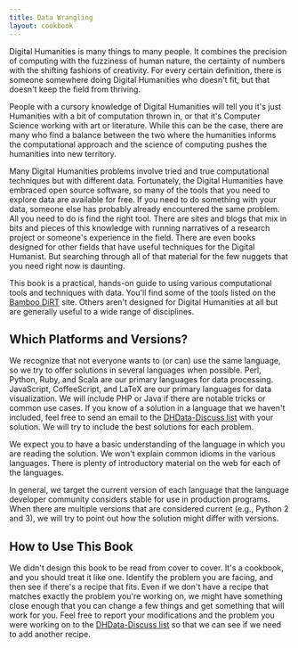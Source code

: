 ```yaml
---
title: Data Wrangling
layout: cookbook
---
```

Digital Humanities is many things to many people. It combines the precision of computing with the fuzziness of human nature, the certainty of numbers with the shifting fashions of creativity. For every certain definition, there is someone somewhere doing Digital Humanities who doesn't fit, but that doesn't keep the field from thriving.

People with a cursory knowledge of Digital Humanities will tell you it's just Humanities with a bit of computation thrown in, or that it's Computer Science working with art or literature. While this can be the case, there are many who find a balance between the two where the humanities informs the computational approach and the science of computing pushes the humanities into new territory.

Many Digital Humanities problems involve tried and true computational techniques but with different data. Fortunately, the Digital Humanities have embraced open source software, so many of the tools that you need to explore data are available for free. If you need to do something with your data, someone else has probably already encountered the same problem. All you need to do is find the right tool. There are sites and blogs that mix in bits and pieces of this knowledge with running narratives of a research project or someone's experience in the field. There are even books designed for other fields that have useful techniques for the Digital Humanist. But searching through all of that material for the few nuggets that you need right now is daunting.

This book is a practical, hands-on guide to using various computational tools and techniques with data. You'll find some of the tools listed on the [Bamboo DiRT](http://dirt.projectbamboo.org/) site. Others aren't designed for Digital Humanities at all but are generally useful to a wide range of disciplines.

## Which Platforms and Versions?

We recognize that not everyone wants to (or can) use the same language, so we try to offer solutions in several languages when possible. Perl, Python, Ruby, and Scala are our primary languages for data processing. JavaScript, CoffeeScript, and LaTeX are our primary languages for data visualization. We will include PHP or Java if there are notable tricks or common use cases. If you know of a solution in a language that we haven't included, feel free to send an email to the [DHData-Discuss list](http://lists.dhdata.org/listinfo/dhdata-discuss) with your solution. We will try to include the best solutions for each problem.

We expect you to have a basic understanding of the language in which you are reading the solution. We won't explain common idioms in the various languages. There is plenty of introductory material on the web for each of the languages.

In general, we target the current version of each language that the language developer community considers stable for use in production programs. When there are multiple versions that are considered current (e.g., Python 2 and 3), we will try to point out how the solution might differ with versions.

## How to Use This Book

We didn't design this book to be read from cover to cover. It's a cookbook, and you should treat it like one. Identify the problem you are facing, and then see if there's a recipe that fits. Even if we don't have a recipe that matches exactly the problem you're working on, we might have something close enough that you can change a few things and get something that will work for you. Feel free to report your modifications and the problem you were working on to the [DHData-Discuss list](http://lists.dhdata.org/listinfo/dhdata-discuss) so that we can see if we need to add another recipe.